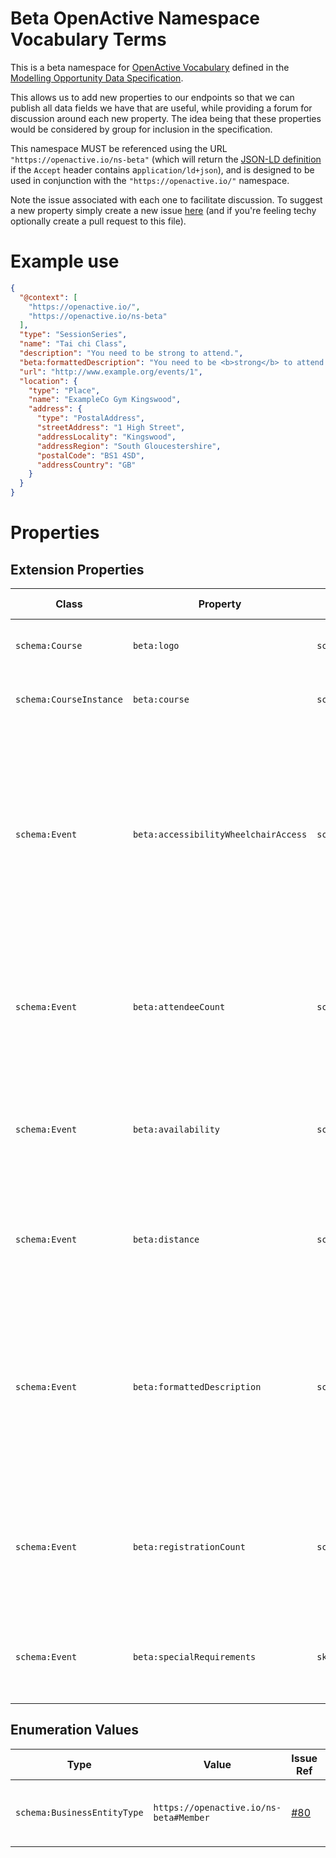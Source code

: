 # Beta OpenActive Namespace Vocabulary Terms
This is a beta namespace for [OpenActive Vocabulary](https://www.openactive.io/ns/) defined in the [Modelling Opportunity Data Specification](https://www.openactive.io/modelling-opportunity-data/).

This allows us to add new properties to our endpoints so that we can publish all data fields we have that are useful, while providing a forum for discussion around each new property. The idea being that these properties would be considered by group for inclusion in the specification.

This namespace MUST be referenced using the URL `"https://openactive.io/ns-beta"` (which will return the [JSON-LD definition](https://www.openactive.io/ns-beta/beta.jsonld) if the `Accept` header contains a`pplication/ld+json`), and is designed to be used in conjunction with the `"https://openactive.io/"` namespace.

Note the issue associated with each one to facilitate discussion. To suggest a new property simply create a new issue [here](https://github.com/openactive/ns-beta/issues) (and if you're feeling techy optionally create a pull request to this file).

# Example use

```json
{
  "@context": [
    "https://openactive.io/",
    "https://openactive.io/ns-beta"
  ],
  "type": "SessionSeries",
  "name": "Tai chi Class",
  "description": "You need to be strong to attend.",
  "beta:formattedDescription": "You need to be <b>strong</b> to attend.",
  "url": "http://www.example.org/events/1",
  "location": {
    "type": "Place",
    "name": "ExampleCo Gym Kingswood",
    "address": {
      "type": "PostalAddress",
      "streetAddress": "1 High Street",
      "addressLocality": "Kingswood",
      "addressRegion": "South Gloucestershire",
      "postalCode": "BS1 4SD",
      "addressCountry": "GB"
    }
  }
}
```

# Properties

## Extension Properties

| Class                | Property    |  Expected Type  | Issue Ref   | Description                                                         |
|----------------------|-------------|-----------------|-------------|---------------------------------------------------------------------|
| `schema:Course` | `beta:logo` | `schema:ImageObject` | [#164](https://github.com/openactive/modelling-opportunity-data/issues/164) | An associated logo for a course. |
| `schema:CourseInstance` | `beta:course` | `schema:Course` | [#164](https://github.com/openactive/modelling-opportunity-data/issues/164) | This course for which this is an offering. |
| `schema:Event` | `beta:accessibilityWheelchairAccess` | `schema:Boolean` | [#21](https://github.com/openactive/ns-beta/issues/21) | A property that details whether the event is suitable for wheelchair access. Placed on Event as this field could be used to detail whether the Event is suitable, as well as the Place. |
| `schema:Event` | `beta:attendeeCount` | `schema:Integer` | [#12](https://github.com/openactive/ns-beta/issues/12) | For events that have an unlimited number of tickets, captures the number of attendees (actual attendance). |
| `schema:Event` | `beta:availability` | `schema:Integer` | [#9](https://github.com/openactive/ns-beta/issues/9) | For data publishers not wishing to disclose the granular availability of their sessions openly. |
| `schema:Event` | `beta:distance` | `schema:QuantitativeValue` | [#3](https://github.com/openactive/ns-beta/issues/3) | The distance of a run, cycle or other activity. Must also include units. |
| `schema:Event` | `beta:formattedDescription` | `schema:Text` | [#2](https://github.com/openactive/ns-beta/issues/2) | Sometimes a description is stored with formatting (e.g. href, bold, italics, embedded YouTube videos). This formatting can be useful for data consumers. |
| `schema:Event` | `beta:registrationCount` | `schema:Integer` | [#13](https://github.com/openactive/ns-beta/issues/13) | For events that have an unlimited number of tickets, captures the number of registrations (intention to attend). |
| `schema:Event` | `beta:specialRequirements` | `skos:Concept` | [#20](https://github.com/openactive/ns-beta/issues/20) | List of related special requirements from a controlled vocabulary. |



## Enumeration Values

| Type          | Value    | Issue Ref   | Description                                                                    |
|---------------|----------|-------------|--------------------------------------------------------------------------------|
| `schema:BusinessEntityType` | `https://openactive.io/ns-beta#Member` | [#80](https://github.com/openactive/modelling-opportunity-data/issues/80) | Indicates that a customer (eligableCustomerType) is a member of the business. |

